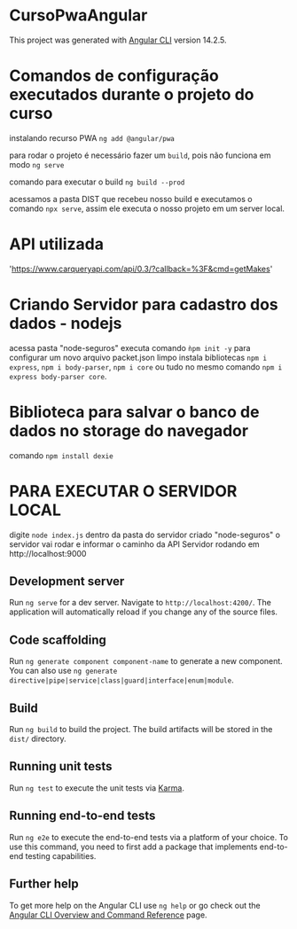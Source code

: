# CursoPwaAngular

This project was generated with [Angular CLI](https://github.com/angular/angular-cli) version 14.2.5.

# Comandos de configuração executados durante o projeto do curso

instalando recurso PWA `ng add @angular/pwa`

para rodar o projeto é necessário fazer um `build`, pois não funciona em modo `ng serve`

comando para executar o build `ng build --prod`

acessamos a pasta DIST que recebeu nosso build e executamos o comando `npx serve`, assim ele executa o nosso projeto em um server local.

# API utilizada
'https://www.carqueryapi.com/api/0.3/?callback=%3F&cmd=getMakes'

# Criando Servidor para cadastro dos dados - nodejs
acessa pasta "node-seguros" executa comando `ǹpm init -y` para configurar um novo arquivo packet.json limpo
instala bibliotecas `npm i express`, `npm i body-parser`, `npm i core`
ou tudo no mesmo comando `npm i express body-parser core`.

# Biblioteca para salvar o banco de dados no storage do navegador
comando `npm install dexie`

#   PARA EXECUTAR O SERVIDOR LOCAL 
digite `node index.js` dentro da pasta do servidor criado "node-seguros"
o servidor vai rodar e informar o caminho da API
Servidor rodando em http://localhost:9000




## Development server

Run `ng serve` for a dev server. Navigate to `http://localhost:4200/`. The application will automatically reload if you change any of the source files.

## Code scaffolding

Run `ng generate component component-name` to generate a new component. You can also use `ng generate directive|pipe|service|class|guard|interface|enum|module`.

## Build

Run `ng build` to build the project. The build artifacts will be stored in the `dist/` directory.

## Running unit tests

Run `ng test` to execute the unit tests via [Karma](https://karma-runner.github.io).

## Running end-to-end tests

Run `ng e2e` to execute the end-to-end tests via a platform of your choice. To use this command, you need to first add a package that implements end-to-end testing capabilities.

## Further help

To get more help on the Angular CLI use `ng help` or go check out the [Angular CLI Overview and Command Reference](https://angular.io/cli) page.


